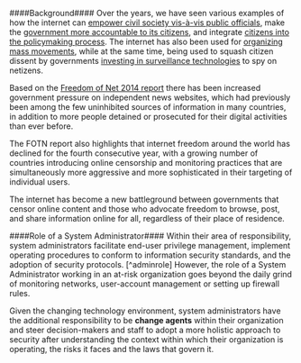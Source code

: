 ####Background####
Over the years, we have seen various examples of how the internet can [empower civil society vis-à-vis public officials](http://www.ipaidabribe.com/), make the [government more accountable to its citizens](http://www.worldbank.org/en/topic/socialdevelopment/publication/budget-transparency-initiative), and integrate [citizens into the policymaking process](http://www.opengovpartnership.org/). The internet has also been used for [organizing mass movements](http://mic.com/articles/10642/twitter-revolution-how-the-arab-spring-was-helped-by-social-media), while at the same time, being used to squash citizen dissent by governments [investing in surveillance technologies](http://www.slate.com/articles/news_and_politics/foreigners/2015/06/mass_surveillance_violates_international_law_david_kaye_s_report_to_the.html) to spy on netizens.

Based on the [Freedom of Net 2014 report](https://freedomhouse.org/report/freedom-net/freedom-net-2014) there has been increased government pressure on independent news websites, which had previously been among the few uninhibited sources of information in many countries, in addition to more people detained or prosecuted for their digital activities than ever before.

The FOTN report also highlights that internet freedom around the world has declined for the fourth consecutive year, with a growing number of countries introducing online censorship and monitoring practices that are simultaneously more aggressive and more sophisticated in their targeting of individual users. 

The internet has become a new battleground between governments that censor online content and those who advocate freedom to browse, post, and share information online for all, regardless of their place of residence.

####Role of a System Administrator####
Within their area of responsibility, system administrators facilitate end-user privilege management, implement operating procedures to conform to information security standards, and the adoption of security protocols. [^adminrole] However, the role of a System Administrator working in an at-risk organization goes beyond the daily grind of monitoring networks, user-account management or setting up firewall rules. 

Given the changing technology environment, system administrators have the additional responsibility to be **change agents** within their organization and steer decision-makers and staff to adopt a more holistic approach to security after understanding the context within which their organization is operating, the risks it faces and the laws that govern it. 


